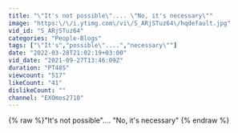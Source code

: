 ```yaml
---
title: "\"It's not possible\".... \"No, it's necessary\""
image: "https:\/\/i.ytimg.com\/vi\/S_ARjSTuz64\/hqdefault.jpg"
vid_id: "S_ARjSTuz64"
categories: "People-Blogs"
tags: ["\"It's","possible\"....","necessary\""]
date: "2022-03-28T21:02:19+03:00"
vid_date: "2021-09-27T13:46:09Z"
duration: "PT48S"
viewcount: "517"
likeCount: "41"
dislikeCount: ""
channel: "EXOmos2710"
---
```

{% raw %}"It's not possible".... "No, it's necessary" {% endraw %}
